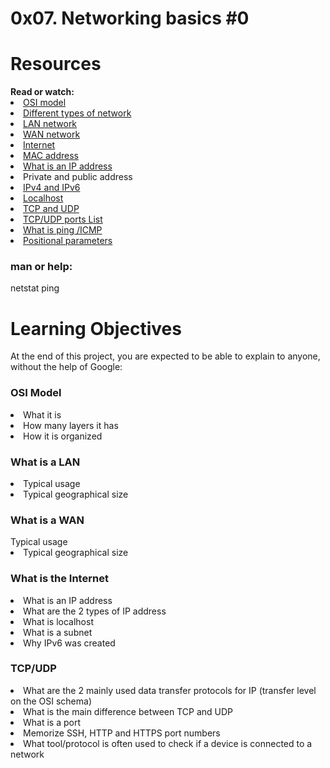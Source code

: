 <h1>0x07. Networking basics #0</h1>

<h1>Resources</h1>
<b>Read or watch:</b>

<li><a href="https://intranet.alxswe.com/rltoken/k2uCsynicuNbu1cAQhXqVQ">OSI model</a></li>
<li><a href="https://intranet.alxswe.com/rltoken/XW3ZGm5Ya_a8XVDXcAKT_A">Different types of network</a></li>
<li><a href="https://intranet.alxswe.com/rltoken/en370-Hrwgi_GUvFcg3bKg">LAN network</a></li>
<li><a href="https://intranet.alxswe.com/rltoken/Ah1EKqnINR85lM4P2WnLSw">WAN network</a></li>
<li><a href="https://intranet.alxswe.com/rltoken/Lwh9xQxFD4dWh5sIApXI1g">Internet</a></li>
<li><a href="https://intranet.alxswe.com/rltoken/j-Wp-YRvFTVP04SpIeRzHQ">MAC address</a></li>
<li><a href="https://intranet.alxswe.com/rltoken/HaZZvrmGaQ3U7ZLDYgZb6w">What is an IP address</a></li>
<li><a href"https://intranet.alxswe.com/rltoken/OPJCZYuWSEXLIZOqU9Uc0A">Private and public address</a></li>
<li><a href="https://intranet.alxswe.com/rltoken/M8g-egWLlldTl6Y0QECdwA">IPv4 and IPv6</a></li>
<li><a href="https://intranet.alxswe.com/rltoken/7lj-zoZQ7xFTkj4MTyos_g">Localhost</a></li>
<li><a href="https://intranet.alxswe.com/rltoken/uJbs8E9-FyATfsELpmtTIg">TCP and UDP</a></li>
<li><a href="https://intranet.alxswe.com/rltoken/4PYkqDfOvIZZb9aUPGOOzQ">TCP/UDP ports List</a></li>
<li><a href="https://intranet.alxswe.com/rltoken/3zBgO6r2M1Q8lUVt9g8aJw">What is ping /ICMP</a></li>
<li><a href="https://intranet.alxswe.com/rltoken/ZbMHH3jmxFhcrbigVy15iw">Positional parameters</a></li>

<h3>man or help:</h3>

netstat
ping

<h1>Learning Objectives</h1>
At the end of this project, you are expected to be able to explain to anyone, without the help of Google:

<h3>OSI Model</h3>
<li>What it is</li>
<li>How many layers it has</li>
<li>How it is organized</li>
<h3>What is a LAN</h3>
<li>Typical usage</li>
<li>Typical geographical size</li>
<h3>What is a WAN</h3>
</li>Typical usage</li>
<li>Typical geographical size</li>
<h3>What is the Internet</h3>
<li>What is an IP address</li>
<li>What are the 2 types of IP address</li>
<li>What is localhost</li>
<li>What is a subnet</li>
<li>Why IPv6 was created</li>
<h3>TCP/UDP</h3>
<li>What are the 2 mainly used data transfer protocols for IP (transfer level on the OSI schema)</li>
<li>What is the main difference between TCP and UDP</li>
<li>What is a port</li>
<li>Memorize SSH, HTTP and HTTPS port numbers</li>
<li>What tool/protocol is often used to check if a device is connected to a network</li>



